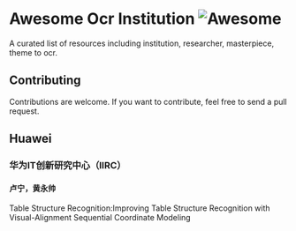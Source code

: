 # Awesome Ocr Institution ![Awesome](https://cdn.rawgit.com/sindresorhus/awesome/d7305f38d29fed78fa85652e3a63e154dd8e8829/media/badge.svg)
A curated list of resources including institution, researcher, masterpiece, theme to ocr.

## Contributing
Contributions are welcome. If you want to contribute, feel free to send a pull request.

## Huawei
### 华为IT创新研究中心（IIRC）
#### 卢宁，黄永帅

Table Structure Recognition:Improving Table Structure Recognition with Visual-Alignment Sequential Coordinate Modeling


